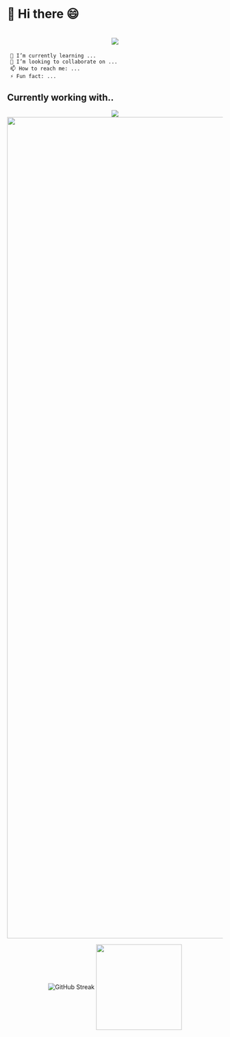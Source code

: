 <h1>👋 Hi there 😄 </h1>
<h1 align="center">
    <img src="https://readme-typing-svg.herokuapp.com/?font=Righteous&size=35&center=true&vCenter=true&width=500&height=70&duration=5000&lines=Welcome+to+my+GitHub!;" />
</h1>
    
     🌱 I’m currently learning ...
     👯 I’m looking to collaborate on ...
     📫 How to reach me: ...
     ⚡ Fun fact: ...

##  **Currently working with..** 
<p align="center">
<img align="center" src="https://skillicons.dev/icons?i=html,css,js,react,nextjs,nodejs,mongodb,java,python,docker,kubernetes,linux,git" />

<img src="https://www.animatedimages.org/data/media/562/animated-line-image-0184.gif" width="1920" />
<p align="center">
 <img align="center" src="https://streak-stats.demolab.com?user=traitor09&locale=en&mode=daily&theme=dark&hide_border=false&border_radius=5&order=3" alt="GitHub Streak"/>
<a href="https://github.com/traitor09">
<img align="center" src="http://github-profile-summary-cards.vercel.app/api/cards/stats?username=traitor09&theme=dark&hide_border=false&border_radius=5" height="200em" />

<!--
**traitor09/traitor09** is a ✨ _special_ ✨ repository because its `README.md` (this file) appears on your GitHub profile.

Here are some ideas to get you started:

- 🔭 I’m currently working on ...
- 🌱 I’m currently learning ...
- 👯 I’m looking to collaborate on ...
- 🤔 I’m looking for help with ...
- 💬 Ask me about ...
- 📫 How to reach me: ...
- 😄 Pronouns: ...
- ⚡ Fun fact: ...
-->
